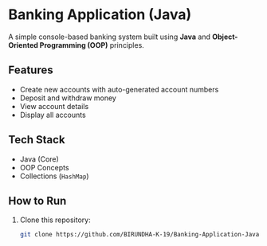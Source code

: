 # Banking Application (Java)

A simple console-based banking system built using **Java** and **Object-Oriented Programming (OOP)** principles.

## Features
- Create new accounts with auto-generated account numbers
- Deposit and withdraw money
- View account details
- Display all accounts

## Tech Stack
- Java (Core)
- OOP Concepts
- Collections (`HashMap`)

## How to Run
1. Clone this repository:
   ```bash
   git clone https://github.com/BIRUNDHA-K-19/Banking-Application-Java.git
